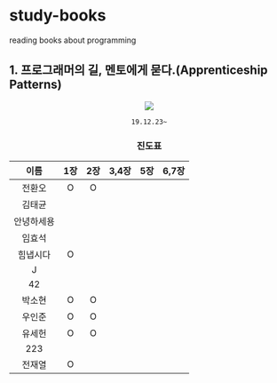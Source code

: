 # study-books
reading books about programming  
  
  
  
  
## 1. 프로그래머의 길, 멘토에게 묻다.(Apprenticeship Patterns)
<div align="center">

![](http://image.kyobobook.co.kr/images/book/xlarge/807/x9788991268807.jpg)  

`19.12.23~`
  
   
### 진도표
| 이름    | 1장 | 2장 | 3,4장 | 5장 | 6,7장 |
| :-----: | :----------: | :----------: | :------------: | :---------: | :------------: |
| 전환오   |O|O||||
| 김태균   ||||||
| 안녕하세용 ||||||
| 임효석   ||||||
| 힘냅시다  |O|||||
| J     ||||||
| 42    ||||||
| 박소현   |O|O||||
| 우인준   |O|O||||
| 유세헌   |O|O||||
| 223   ||||||
| 전재열 |O|||||

</div>

